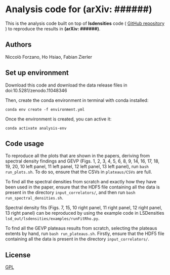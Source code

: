 # Analysis code for (arXiv: ######)

This is the analysis code built on top of **lsdensities** code (
<a href="https://github.com/LupoA/lsdensities"> GitHub repository </a>) to
reproduce the results in **(arXiv: ######)**.

## Authors

Niccolò Forzano, Ho Hsiao, Fabian Zierler


## Set up environment

Download this code and download the data release files in doi:10.5281/zenodo.11048346

Then, create the conda environment in terminal with conda installed:

```
conda env create -f environment.yml
```

Once the environment is created, you can active it:

```
conda activate analysis-env
```

## Code usage

To reproduce all the plots that are shown in the papers, deriving from 
spectral density findings and GEVP (Figs. 1, 2, 3, 4, 5, 6, 8, 9, 14, 16, 17, 18, 19, 20, 10 left panel, 11 left panel, 12 left panel, 13 left panel), run 
``bash run_plots.sh``. To do so, ensure that the CSVs in ``plateaus/CSVs`` are full.

To find all the spectral densities from scratch and exactly how they have been used in the paper,
ensure that the HDF5 file containing all the data is present in the 
directory ``input_correlators/``, and then run ``bash run_spectral_densities.sh``.

Spectral density fits (Figs. 7, 15, 10 right panel, 11 right panel, 12 right panel, 13 right panel) can be reproduced by using the example code in LSDensities 
``lsd_out/lsdensities/examples/runFitRho.py``.

To find all the GEVP plateaus results from scratch, selecting the plateaus
extents by hand, run ``bash run_plateaus.sh``. Firstly, ensure that the HDF5
file containing all the data is present in the  directory ``input_correlators/``.

## License

[GPL](https://choosealicense.com/licenses/gpl-3.0/)
